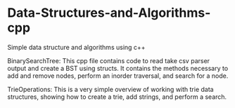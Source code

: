 # Data-Structures-and-Algorithms-cpp
Simple data structure and algorithms using c++

BinarySearchTree:
This cpp file contains code to read take csv parser output and create a BST using structs.
It contains the methods necessary to add and remove nodes, perform an inorder traversal, and search for a node.

TrieOperations:
This is a very simple overview of working with trie data structures, showing how to create a trie, add strings, and perform a search.
